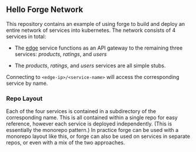 ## Hello Forge Network

This repository contains an example of using forge to build and deploy
an entire network of services into kubernetes. The network consists of
4 services in total:

 - The [edge](edge/README.md) service functions as an API gateway to
   the remaining three services: *products*, *ratings*, and *users*

 - The *products*, *ratings*, and *users* services are all simple
   stubs.

Connecting to `<edge-ip>/<service-name>` will access the corresponding
service by name.

### Repo Layout

Each of the four services is contained in a subdirectory of the
corresponding name. This is all contained within a single repo for
easy reference, however each service is deployed independently. (This
is essentially the monorepo pattern.) In practice forge can be used
with a monorepo layout like this, or forge can also be used on
services in separate repos, or even with a mix of the two approaches.
